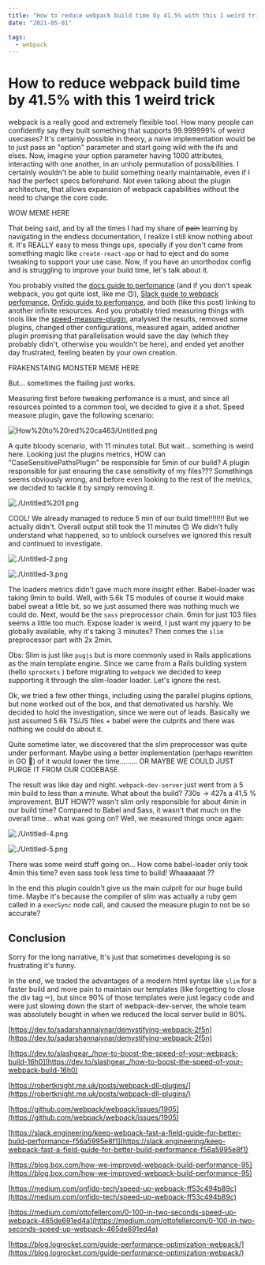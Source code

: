 ```yaml
---
title: "How to reduce webpack build time by 41.5% with this 1 weird trick"
date: "2021-05-01"

tags:
  - webpack
---
```


# How to reduce webpack build time by 41.5% with this 1 weird trick

webpack is a really good and extremely flexible tool. How many people can confidently say they built something that supports 99.999999% of weird usecases? It's certainly possible in theory, a naive implementation would be to just pass an "option" parameter and start going wild with the ifs and elses. Now, imagine your option parameter having 1000 attributes, interacting with one another, in an unholy permutation of possibilities. I certainly wouldn't be able to build something nearly maintainable, even if I had the perfect specs beforehand. Not even talking about the plugin architecture, that allows expansion of webpack capabilities without the need to change the core code.

WOW MEME HERE

That being said, and by all the times I had my share of ~~pain~~  learning by navigating in the endless documentation, I realize I still know nothing about it. It's REALLY easy to mess things ups, specially if you don't came from something magic like `create-react-app` or had to eject and do some tweaking to support your use case. Now, if you have an unorthodox config and is struggling to improve your build time, let's talk about it.

You probably visited the [docs guide to perfomance](https://webpack.js.org/guides/build-performance/) (and if you don't speak webpack, you got quite lost, like me 🙃),  [Slack guide to webpack perfomance](https://slack.engineering/keep-webpack-fast-a-field-guide-for-better-build-performance-f56a5995e8f1), [Onfido guide to perfomance](https://medium.com/onfido-tech/speed-up-webpack-ff53c494b89c), and both (like this post) linking to another infinite resources. And  you probably tried measuring things with tools like the [speed-measure-plugin](https://github.com/stephencookdev/speed-measure-webpack-plugin), analysed the results, removed some plugins, changed other configurations, measured again, added another plugin promising that parallelisation would save the day (which they probably didn't, otherwise you wouldn't be here), and ended yet another day frustrated, feeling beaten by your own creation.

FRAKENSTAING MONSTER MEME HERE

But... sometimes the flailing just works.

Measuring first before tweaking perfomance is a must, and since all resources pointed to a common tool, we decided to give it a shot. Speed measure plugin, gave the following scenario:

![How%20to%20red%20ca463/Untitled.png](./Untitled.png)

A quite bloody scenario, with 11 minutes total. But wait... something is weird here. Looking just the plugins metrics, HOW can "CaseSensitivePathsPlugin" be responsible for 5min of our build? A plugin responsible for just ensuring the case sensitivity of my files??? Somethings seems obviously wrong, and before even looking to the rest of the metrics, we decided to tackle it by simply removing it.

![./Untitled%201.png](./Untitled-1.png)

COOL! We already managed to reduce 5 min of our build time!!!!!!!! But we actually didn't. Overall output still took the 11 minutes 🙃 We didn't fully understand what happened, so to unblock ourselves we ignored this result and continued to investigate.

![./Untitled-2.png](./Untitled-2.png)

![./Untitled-3.png](./Untitled-3.png)

The loaders metrics didn't gave much more insight either. Babel-loader was taking 9min to build. Well, with 5.6k TS modules of course it would make babel sweat a little bit, so we just assumed there was nothing much we could do. Next, would be the `sass` preprocessor chain. 6min for just 103 files seems a little too much. Expose loader is weird, I just want my jquery to be globally available, why it's taking 3 minutes? Then comes the `slim` preprocessor part with 2x 2min. 

Obs: Slim is just like `pugjs` but is more commonly used in Rails applications as the main template engine. Since we came from a Rails building system (hello `sprockets` ) before migrating to `webpack` we decided to keep supporting it through the slim-loader loader.  Let's ignore the rest.

Ok, we tried a few other things, including using the parallel plugins options, but none worked out of the box, and that demotivated us harshly. We decided to hold the investigation, since we were out of leads. Basically we just assumed 5.6k TS/JS files + babel were the culprits and there was nothing we could do about it.

Quite sometime later, we discovered that the slim preprocessor was quite under performant.   Maybe using a better implementation (perhaps rewritten in GO 👀) of it would lower the time......... OR MAYBE WE COULD JUST PURGE IT FROM OUR CODEBASE.

The result was like day and night. `webpack-dev-server` just went from a 5 min build to less than a minute. What about the build? 730s → 427s a 41.5 % improvement. BUT HOW?? wasn't slim only responsible for about 4min in our build time? Compared to Babel and Sass, it wasn't that much on the overall time... what was going on? Well, we measured things once again:

![./Untitled-4.png](./Untitled-4.png)

![./Untitled-5.png](./Untitled-5.png)

There was some weird stuff going on... How come babel-loader only took 4min this time? even sass took less time to build! Whaaaaaat ??

In the end this plugin couldn't give us the main culprit for our huge build time. Maybe it's because the compiler of slim was actually a ruby gem called in a `execSync` node call, and caused the measure plugin to not be so accurate?

## Conclusion

Sorry for the long narrative, It's just that sometimes developing is so frustrating it's funny. 

In the end, we traded the advantages of a modern html syntax like `slim` for a faster build and more pain to maintain our templates (like forgetting to close the div tag ⚰️), but since 90% of those templates were just legacy code and were just slowing down the start of webpack-dev-server, the whole team was absolutely bought in when we reduced the local server build in 80%.

[https://dev.to/sadarshannaiynar/demystifying-webpack-2f5n](https://dev.to/sadarshannaiynar/demystifying-webpack-2f5n)

[https://dev.to/slashgear_/how-to-boost-the-speed-of-your-webpack-build-16h0](https://dev.to/slashgear_/how-to-boost-the-speed-of-your-webpack-build-16h0)

[https://robertknight.me.uk/posts/webpack-dll-plugins/](https://robertknight.me.uk/posts/webpack-dll-plugins/)

[https://github.com/webpack/webpack/issues/1905](https://github.com/webpack/webpack/issues/1905)

[https://slack.engineering/keep-webpack-fast-a-field-guide-for-better-build-performance-f56a5995e8f1](https://slack.engineering/keep-webpack-fast-a-field-guide-for-better-build-performance-f56a5995e8f1)

[https://blog.box.com/how-we-improved-webpack-build-performance-95](https://blog.box.com/how-we-improved-webpack-build-performance-95)

[https://medium.com/onfido-tech/speed-up-webpack-ff53c494b89c](https://medium.com/onfido-tech/speed-up-webpack-ff53c494b89c)

[https://medium.com/ottofellercom/0-100-in-two-seconds-speed-up-webpack-465de691ed4a](https://medium.com/ottofellercom/0-100-in-two-seconds-speed-up-webpack-465de691ed4a)

[https://blog.logrocket.com/guide-performance-optimization-webpack/](https://blog.logrocket.com/guide-performance-optimization-webpack/)
